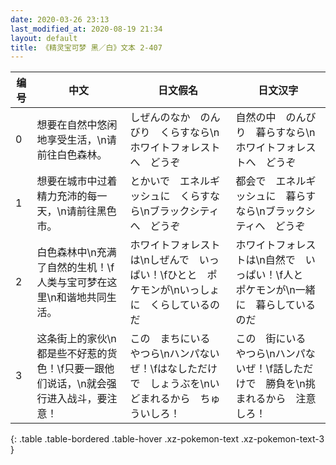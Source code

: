```yaml
---
date: 2020-03-26 23:13
last_modified_at: 2020-08-19 21:34
layout: default
title: 《精灵宝可梦 黑／白》文本 2-407
---
```

| 编号 | 中文 | 日文假名 | 日文汉字 |
| ---- | ---- | ---- | --- |
| 0 | 想要在自然中悠闲地享受生活，\n请前往白色森林。 | しぜんのなか　のんびり　くらすなら\nホワイトフォレストへ　どうぞ | 自然の中　のんびり　暮らすなら\nホワイトフォレストへ　どうぞ |
| 1 | 想要在城市中过着精力充沛的每一天，\n请前往黑色市。 | とかいで　エネルギッシュに　くらすなら\nブラックシティへ　どうぞ | 都会で　エネルギッシュに　暮らすなら\nブラックシティへ　どうぞ |
| 2 | 白色森林中\n充满了自然的生机！\f人类与宝可梦在这里\n和谐地共同生活。 | ホワイトフォレストは\nしぜんで　いっぱい！\fひとと　ポケモンが\nいっしょに　くらしているのだ | ホワイトフォレストは\n自然で　いっぱい！\f人と　ポケモンが\n一緒に　暮らしているのだ |
| 3 | 这条街上的家伙\n都是些不好惹的货色！\f只要一跟他们说话，\n就会强行进入战斗，要注意！ | この　まちにいる　やつら\nハンパないぜ！\fはなしただけで　しょうぶを\nいどまれるから　ちゅういしろ！ | この　街にいる　やつら\nハンパないぜ！\f話しただけで　勝負を\n挑まれるから　注意しろ！ |
{: .table .table-bordered .table-hover .xz-pokemon-text .xz-pokemon-text-3 }